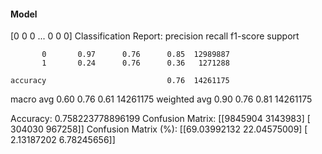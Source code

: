 #### Model
[0 0 0 ... 0 0 0]
Classification Report:
              precision    recall  f1-score   support

           0       0.97      0.76      0.85  12989887
           1       0.24      0.76      0.36   1271288

    accuracy                           0.76  14261175
   macro avg       0.60      0.76      0.61  14261175
weighted avg       0.90      0.76      0.81  14261175

Accuracy: 0.758223778896199
Confusion Matrix:
[[9845904 3143983]
 [ 304030  967258]]
Confusion Matrix (%):
[[69.03992132 22.04575009]
 [ 2.13187202  6.78245656]]
